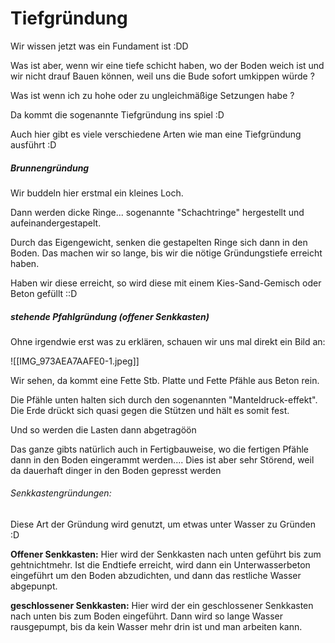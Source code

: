 # Tiefgründung
Wir wissen jetzt was ein Fundament ist :DD

Was ist aber, wenn wir eine tiefe schicht haben, wo der Boden weich ist und wir nicht drauf Bauen können, weil uns die Bude sofort umkippen würde ?

Was ist wenn ich zu hohe oder zu ungleichmäßige Setzungen habe ? 

Da kommt die sogenannte Tiefgründung ins spiel :D

Auch hier gibt es viele verschiedene Arten wie man eine Tiefgründung ausführt :D

##### Brunnengründung
Wir buddeln hier erstmal ein kleines Loch. 

Dann werden dicke Ringe... sogenannte "Schachtringe" hergestellt und aufeinandergestapelt. 

Durch das Eigengewicht, senken die gestapelten Ringe sich dann in den Boden. Das machen wir so lange, bis wir die nötige Gründungstiefe erreicht haben.

Haben wir diese erreicht, so wird diese mit einem Kies-Sand-Gemisch oder Beton gefüllt ::D

##### stehende Pfahlgründung (offener Senkkasten)

Ohne irgendwie erst was zu erklären, schauen wir uns mal direkt ein Bild an:

![[IMG_973AEA7AAFE0-1.jpeg]]

Wir sehen, da kommt eine Fette Stb. Platte und Fette Pfähle aus Beton rein.

Die Pfähle unten halten sich durch den sogenannten "Manteldruck-effekt". Die Erde drückt sich quasi gegen die Stützen und hält es somit fest.

Und so werden die Lasten dann abgetragöön

Das ganze gibts natürlich auch in Fertigbauweise, wo die fertigen Pfähle dann in den Boden eingerammt werden.... Dies ist aber sehr Störend, weil da dauerhaft dinger in den Boden gepresst werden 


###### Senkkastengründungen:
Diese Art der Gründung wird genutzt, um etwas unter Wasser zu Gründen :D

**Offener Senkkasten:** Hier wird der Senkkasten nach unten geführt bis zum gehtnichtmehr. Ist die Endtiefe erreicht, wird dann ein Unterwasserbeton eingeführt um den Boden abzudichten, und dann das restliche Wasser abgepunpt.

**geschlossener Senkkasten:** Hier wird der ein geschlossener Senkkasten nach unten bis zum Boden eingeführt. Dann wird so lange Wasser rausgepumpt, bis da kein Wasser mehr drin ist und man arbeiten kann.